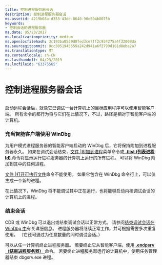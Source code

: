 ```yaml
---
title: 控制进程服务器会话
description: 控制进程服务器会话
ms.assetid: 4219b08a-d353-43dc-8640-96c504b8075b
keywords:
- 控制会话的进程服务器
ms.date: 05/23/2017
ms.localizationpriority: medium
ms.openlocfilehash: 3c193ba0539d8fed3ce7ff2c934275a4f32009da
ms.sourcegitcommit: 0cc5051945559a242d941a6f2799d161d8eba2a7
ms.translationtype: MT
ms.contentlocale: zh-CN
ms.lasthandoff: 04/23/2019
ms.locfileid: "63375565"
---
```

# <a name="controlling-a-process-server-session"></a>控制进程服务器会话


## <span id="ddk_controlling_a_process_server_session_dbg"></span><span id="DDK_CONTROLLING_A_PROCESS_SERVER_SESSION_DBG"></span>


启动远程会话后，就像它已调试一台计算机上的目标应用程序可以使用智能客户端。 所有命令的都行为将与它们在此情况下，不过，路径是相对于智能客户端的计算机。

### <a name="span-idusingwindbgasasmartclientspanspan-idusingwindbgasasmartclientspanusing-windbg-as-a-smart-client"></a><span id="using_windbg_as_a_smart_client"></span><span id="USING_WINDBG_AS_A_SMART_CLIENT"></span>充当智能客户端使用 WinDbg

为用户模式进程服务器的智能客户端启动的 WinDbg 后，它将保持附加到进程服务器永久。 如果在调试会话结束，[文件 |附加到进程](file---attach-to-a-process.md)菜单命令或[ **.tlist (列表进程 Id)** ](-tlist--list-process-ids-.md)命令将显示运行进程服务器的计算机上运行的所有进程。 可以将 WinDbg 附加到其中的任何进程。

[文件 |打开可执行文件](file---open-executable.md)命令不能使用。 如果它包含在 WinDbg 命令行上，可以仅生成一个新的进程。

在此情况下，WinDbg 将不能调试其中正在运行，也将能够启动内核调试会话的计算机上的进程。

### <a name="span-idendingthesessionspanspan-idendingthesessionspanending-the-session"></a><span id="ending_the_session"></span><span id="ENDING_THE_SESSION"></span>结束会话

CDB 或 WinDbg 可以退出或结束调试会话以正常方式。 请参阅[结束调试会话在 WinDbg 中](ending-a-debugging-session-in-windbg.md)有关详细信息。 进程服务器将继续正常工作，并可根据需要多次重复使用。 （它还可通过为任意数量的同时调试会话。）

可以从任一计算机终止进程服务器。 若要终止它从智能客户端，使用[ **.endpsrv （结束进程服务器）** ](-endpsrv--end-process-server-.md)命令。 若要终止进程服务器运行的计算机中，使用任务管理器结束 dbgsrv.exe 进程。

 

 





